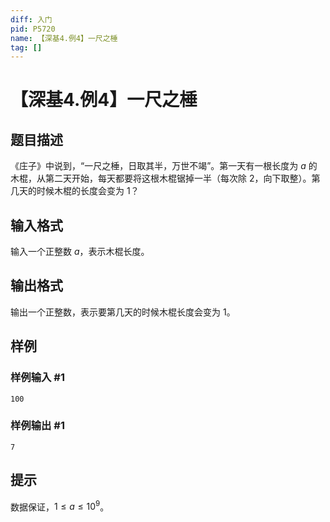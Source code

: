 ```yaml
---
diff: 入门
pid: P5720
name: 【深基4.例4】一尺之棰
tag: []
---
```

# 【深基4.例4】一尺之棰
## 题目描述

《庄子》中说到，“一尺之棰，日取其半，万世不竭”。第一天有一根长度为 $a$ 的木棍，从第二天开始，每天都要将这根木棍锯掉一半（每次除 $2$，向下取整）。第几天的时候木棍的长度会变为 $1$？
## 输入格式

输入一个正整数 $a$，表示木棍长度。
## 输出格式

输出一个正整数，表示要第几天的时候木棍长度会变为 $1$。
## 样例

### 样例输入 #1
```
100
```
### 样例输出 #1
```
7
```
## 提示

数据保证，$1 \le a\le 10^9$。
